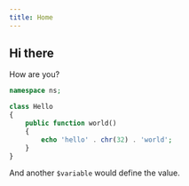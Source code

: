 ```yaml
---
title: Home
---
```


## Hi there

How are you?

```php
namespace ns;

class Hello
{
    public function world()
    {
        echo 'hello' . chr(32) . 'world';
    }
}
```

And another `$variable` would define the value.
